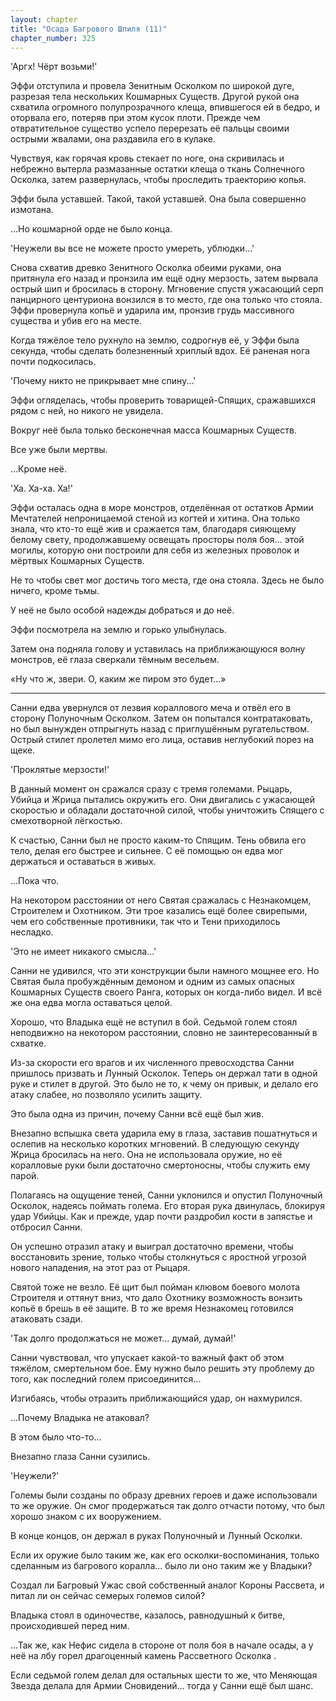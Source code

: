 ```yaml
---
layout: chapter
title: "Осада Багрового Шпиля (11)"
chapter_number: 325
---
```


'Аргх! Чёрт возьми!'

Эффи отступила и провела Зенитным Осколком по широкой дуге, разрезая тела нескольких Кошмарных Существ. Другой рукой она схватила огромного полупрозрачного клеща, впившегося ей в бедро, и оторвала его, потеряв при этом кусок плоти. Прежде чем отвратительное существо успело перерезать её пальцы своими острыми жвалами, она раздавила его в кулаке.

Чувствуя, как горячая кровь стекает по ноге, она скривилась и небрежно вытерла размазанные остатки клеща о ткань Солнечного Осколка, затем развернулась, чтобы проследить траекторию копья.

Эффи была уставшей. Такой, такой уставшей. Она была совершенно измотана.

...Но кошмарной орде не было конца.

'Неужели вы все не можете просто умереть, ублюдки...'

Снова схватив древко Зенитного Осколка обеими руками, она притянула его назад и пронзила им ещё одну мерзость, затем вырвала острый шип и бросилась в сторону. Мгновение спустя ужасающий серп панцирного центуриона вонзился в то место, где она только что стояла. Эффи провернула копьё и ударила им, пронзив грудь массивного существа и убив его на месте.

Когда тяжёлое тело рухнуло на землю, содрогнув её, у Эффи была секунда, чтобы сделать болезненный хриплый вдох. Её раненая нога почти подкосилась.

'Почему никто не прикрывает мне спину...'

Эффи огляделась, чтобы проверить товарищей-Спящих, сражавшихся рядом с ней, но никого не увидела.

Вокруг неё была только бесконечная масса Кошмарных Существ.

Все уже были мертвы.

...Кроме неё.

'Ха. Ха-ха. Ха!'

Эффи осталась одна в море монстров, отделённая от остатков Армии Мечтателей непроницаемой стеной из когтей и хитина. Она только знала, что кто-то ещё жив и сражается там, благодаря сияющему белому свету, продолжавшему освещать просторы поля боя... этой могилы, которую они построили для себя из железных проволок и мёртвых Кошмарных Существ.

Не то чтобы свет мог достичь того места, где она стояла. Здесь не было ничего, кроме тьмы.

У неё не было особой надежды добраться и до неё.

Эффи посмотрела на землю и горько улыбнулась.

Затем она подняла голову и уставилась на приближающуюся волну монстров, её глаза сверкали тёмным весельем.

«Ну что ж, звери. О, каким же пиром это будет...»

***

Санни едва увернулся от лезвия кораллового меча и отвёл его в сторону Полуночным Осколком. Затем он попытался контратаковать, но был вынужден отпрыгнуть назад с приглушённым ругательством. Острый стилет пролетел мимо его лица, оставив неглубокий порез на щеке.

'Проклятые мерзости!'

В данный момент он сражался сразу с тремя големами. Рыцарь, Убийца и Жрица пытались окружить его. Они двигались с ужасающей скоростью и обладали достаточной силой, чтобы уничтожить Спящего с смехотворной лёгкостью.

К счастью, Санни был не просто каким-то Спящим. Тень обвила его тело, делая его быстрее и сильнее. С её помощью он едва мог держаться и оставаться в живых.

...Пока что.

На некотором расстоянии от него Святая сражалась с Незнакомцем, Строителем и Охотником. Эти трое казались ещё более свирепыми, чем его собственные противники, так что и Тени приходилось несладко.

'Это не имеет никакого смысла...'

Санни не удивился, что эти конструкции были намного мощнее его. Но Святая была пробуждённым демоном и одним из самых опасных Кошмарных Существ своего Ранга, которых он когда-либо видел. И всё же она едва могла оставаться целой.

Хорошо, что Владыка ещё не вступил в бой. Седьмой голем стоял неподвижно на некотором расстоянии, словно не заинтересованный в схватке.

Из-за скорости его врагов и их численного превосходства Санни пришлось призвать и Лунный Осколок. Теперь он держал тати в одной руке и стилет в другой. Это было не то, к чему он привык, и делало его атаку слабее, но позволяло усилить защиту.

Это была одна из причин, почему Санни всё ещё был жив.

Внезапно вспышка света ударила ему в глаза, заставив пошатнуться и ослепив на несколько коротких мгновений. В следующую секунду Жрица бросилась на него. Она не использовала оружие, но её коралловые руки были достаточно смертоносны, чтобы служить ему парой.

Полагаясь на ощущение теней, Санни уклонился и опустил Полуночный Осколок, надеясь поймать голема. Его вторая рука двинулась, блокируя удар Убийцы. Как и прежде, удар почти раздробил кости в запястье и отбросил Санни.

Он успешно отразил атаку и выиграл достаточно времени, чтобы восстановить зрение, только чтобы столкнуться с яростной угрозой нового нападения, на этот раз от Рыцаря.

Святой тоже не везло. Её щит был пойман клювом боевого молота Строителя и оттянут вниз, что дало Охотнику возможность вонзить копьё в брешь в её защите. В то же время Незнакомец готовился атаковать сзади.

'Так долго продолжаться не может... думай, думай!'

Санни чувствовал, что упускает какой-то важный факт об этом тяжёлом, смертельном бое. Ему нужно было решить эту проблему до того, как последний голем присоединится...

Изгибаясь, чтобы отразить приближающийся удар, он нахмурился.

...Почему Владыка не атаковал?

В этом было что-то...

Внезапно глаза Санни сузились.

'Неужели?'

Големы были созданы по образу древних героев и даже использовали то же оружие. Он смог продержаться так долго отчасти потому, что был хорошо знаком с их вооружением.

В конце концов, он держал в руках Полуночный и Лунный Осколки.

Если их оружие было таким же, как его осколки-воспоминания, только сделанным из багрового коралла... было ли оно таким же у Владыки?

Создал ли Багровый Ужас свой собственный аналог Короны Рассвета, и питал ли он сейчас семерых големов силой?

Владыка стоял в одиночестве, казалось, равнодушный к битве, происходившей перед ним.

...Так же, как Нефис сидела в стороне от поля боя в начале осады, а у неё на лбу горел драгоценный камень Рассветного Осколка .

Если седьмой голем делал для остальных шести то же, что Меняющая Звезда делала для Армии Сновидений... тогда у Санни ещё был шанс.